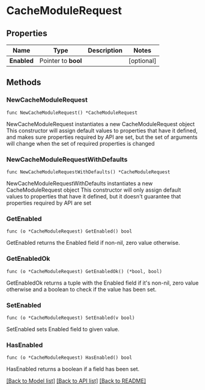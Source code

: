 # CacheModuleRequest

## Properties

Name | Type | Description | Notes
------------ | ------------- | ------------- | -------------
**Enabled** | Pointer to **bool** |  | [optional] 

## Methods

### NewCacheModuleRequest

`func NewCacheModuleRequest() *CacheModuleRequest`

NewCacheModuleRequest instantiates a new CacheModuleRequest object
This constructor will assign default values to properties that have it defined,
and makes sure properties required by API are set, but the set of arguments
will change when the set of required properties is changed

### NewCacheModuleRequestWithDefaults

`func NewCacheModuleRequestWithDefaults() *CacheModuleRequest`

NewCacheModuleRequestWithDefaults instantiates a new CacheModuleRequest object
This constructor will only assign default values to properties that have it defined,
but it doesn't guarantee that properties required by API are set

### GetEnabled

`func (o *CacheModuleRequest) GetEnabled() bool`

GetEnabled returns the Enabled field if non-nil, zero value otherwise.

### GetEnabledOk

`func (o *CacheModuleRequest) GetEnabledOk() (*bool, bool)`

GetEnabledOk returns a tuple with the Enabled field if it's non-nil, zero value otherwise
and a boolean to check if the value has been set.

### SetEnabled

`func (o *CacheModuleRequest) SetEnabled(v bool)`

SetEnabled sets Enabled field to given value.

### HasEnabled

`func (o *CacheModuleRequest) HasEnabled() bool`

HasEnabled returns a boolean if a field has been set.


[[Back to Model list]](../README.md#documentation-for-models) [[Back to API list]](../README.md#documentation-for-api-endpoints) [[Back to README]](../README.md)


